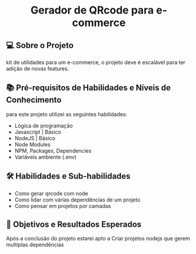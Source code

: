<!--START_SECTION:header-->
<div align="center">
  <p align="center">
    <h1>Gerador de QRcode para e-commerce</h1>
  </p>
</div>
<!--END_SECTION:header-->


## 💻 Sobre o Projeto

kit de utilidades para um e-commerce, o projeto deve é escalável para ter adição de novas features.

## 📚 Pré-requisitos de Habilidades e Níveis de Conhecimento

para este projeto utilizei as seguintes habilidades:

- Lógica de programação
- Javascript | Básico
- NodeJS | Básico
- Node Modules
- NPM, Packages, Dependencies
- Variáveis ambiente (.env)

## 🛠️ Habilidades e Sub-habilidades

- Como gerar qrcode com node
- Como lidar com várias dependências de um projeto
- Como pensar em projetos por camadas

## 🎯 Objetivos e Resultados Esperados

Após a conclusão do projeto estarei apto a Criar projetos nodejs que gerem multiplas dependências

<!--START_SECTION:footer-->


